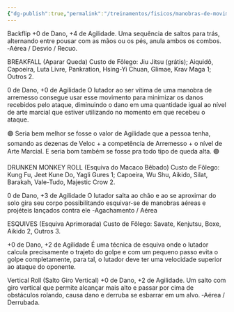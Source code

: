 ```yaml
---
{"dg-publish":true,"permalink":"/treinamentos/fisicos/manobras-de-movimento/"}
---
```


Backflip
+0 de Dano, +4 de Agilidade.
Uma sequência de saltos para trás, alternando entre pousar com as mãos ou os pés, anula ambos os combos.
‐Aérea / Desvio / Recuo.

BREAKFALL (Aparar Queda)
Custo de Fôlego:
Jiu Jitsu (grátis); Aiquidô, Capoeira, Luta Livre, Pankration, Hsing-Yi Chuan, Glimae, Krav Maga 1; Outros 2.

0 de Dano, +0 de Agilidade
O lutador ao ser vítima de uma manobra de arremesso consegue usar esse movimento para minimizar os danos recebidos pelo ataque, diminuindo o dano em uma quantidade igual ao nível de arte marcial que estiver utilizando no momento em que recebeu o ataque.

🟣 Seria bem melhor se fosse o valor de Agilidade que a pessoa tenha, somando as dezenas de Veloc + a competência de Arremesso + o nível de Arte Marcial. E seria bom também se fosse pra todo tipo de queda alta. 🟣

DRUNKEN MONKEY ROLL (Esquiva do Macaco Bêbado)
Custo de Fôlego:
Kung Fu, Jeet Kune Do, Yagli Gures 1; Capoeira, Wu Shu, Aikido, Silat, Barakah, Vale-Tudo, Majestic Crow 2.

0 de Dano, +3 de Agilidade
O lutador salta ao chão e ao se aproximar do solo gira seu corpo possibilitando esquivar-se de manobras aéreas e projéteis lançados contra ele
-Agachamento / Aérea

ESQUIVES (Esquiva Aprimorada)
Custo de Fôlego:
Savate, Kenjutsu, Boxe, Aikido 2, Outros 3.

+0 de Dano, +2 de Agilidade
É uma técnica de esquiva onde o lutador calcula precisamente o trajeto do golpe e com um pequeno passo evita o golpe completamente, para tal, o lutador deve ter uma velocidade superior ao ataque do oponente.

Vertical Roll (Salto Giro Vertical)
+0 de Dano, +2 de Agilidade.
Um salto com giro vertical que permite alcançar mais alto e passar por cima de obstáculos rolando, causa dano e derruba se esbarrar em um alvo.
‐Aérea / Derrubada.
